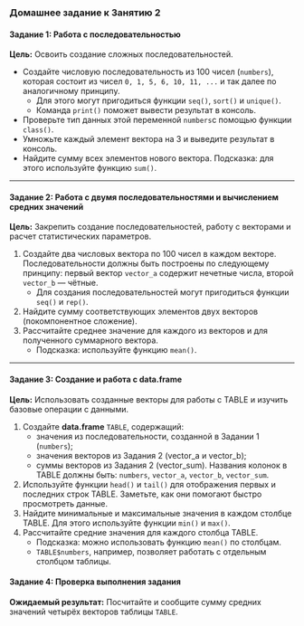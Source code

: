 ### Домашнее задание к Занятию 2

#### **Задание 1: Работа с последовательностью**

**Цель:** Освоить создание сложных последовательностей.

-   Создайте числовую последовательность из 100 чисел (`numbers`), которая состоит из чисел `0, 1, 5, 6, 10, 11, ...` и так далее по аналогичному принципу.
    -   Для этого могут пригодиться функции `seq()`, `sort()` и `unique()`.
    -   Команда `print()` поможет вывести результат в консоль.
-   Проверьте тип данных этой переменной `numbers`с помощью функции `class()`.
-   Умножьте каждый элемент вектора на 3 и выведите результат в консоль.
-   Найдите сумму всех элементов нового вектора. Подсказка: для этого используйте функцию `sum()`.

------------------------------------------------------------------------

#### **Задание 2: Работа с двумя последовательностями и вычислением средних значений**

**Цель:** Закрепить создание последовательностей, работу с векторами и расчет статистических параметров.

1.  Создайте два числовых вектора по 100 чисел в каждом векторе. Последовательности должны быть построены по следующему принципу: первый вектор `vector_a` содержит нечетные числа, второй `vector_b` — чётные.
    -   Для создания последовательностей могут пригодиться функции `seq()` и `rep()`.
2.  Найдите сумму соответствующих элементов двух векторов (покомпонентное сложение).
3.  Рассчитайте среднее значение для каждого из векторов и для полученного суммарного вектора.
    -   Подсказка: используйте функцию `mean()`.

------------------------------------------------------------------------

#### **Задание 3: Создание и работа с data.frame**

**Цель:** Использовать созданные векторы для работы с TABLE и изучить базовые операции с данными.

1.  Создайте **data.frame** `TABLE`, содержащий:
    -   значения из последовательности, созданной в Задании 1 (`numbers`);
    -   значения векторов из Задания 2 (vector_a и vector_b);
    -   суммы векторов из Задания 2 (vector_sum). Названия колонок в TABLE должны быть: `numbers`, `vector_a`, `vector_b`, `vector_sum`.
2.  Используйте функции `head()` и `tail()` для отображения первых и последних строк TABLE. Заметьте, как они помогают быстро просмотреть данные.
3.  Найдите минимальные и максимальные значения в каждом столбце TABLE. Для этого используйте функции `min()` и `max()`.
4.  Рассчитайте средние значения для каждого столбца TABLE.
    -   Подсказка: можно использовать функцию `mean()` по столбцам.
    -   `TABLE$numbers`, например, позволяет работать с отдельным столбцом таблицы.

#### **Задание 4: Проверка выполнения задания**

**Ожидаемый результат:** Посчитайте и сообщите сумму средних значений четырёх векторов таблицы `TABLE`.
